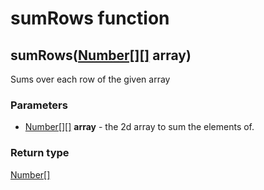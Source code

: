sumRows function
================
sumRows([Number[][]](../types/Number[][].md) **array**)
-------------------------------------------------------

Sums over each row of the given array

### Parameters

- [Number[][]](../types/Number[][].md) **array** - the 2d array to sum the elements of.

### Return type

[Number[]](../types/Number[].md)



